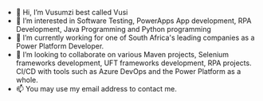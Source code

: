 - 👋 Hi, I’m Vusumzi best called Vusi
- 👀 I’m interested in Software Testing, PowerApps App development, RPA Development, Java Programming and Python programming
- 🌱 I’m currently working for one of South Africa's leading companies as a Power Platform Developer.
- 💞️ I’m looking to collaborate on various Maven projects, Selenium frameworks development, UFT frameworks development, RPA projects. CI/CD with tools such as Azure DevOps and the Power Platform as a whole.
- 📫 You may use my email address to contact me.

<!---
spaceman-vusumzi/spaceman-vusumzi is a ✨ special ✨ repository because its `README.md` (this file) appears on your GitHub profile.
You can click the Preview link to take a look at your changes.
--->
